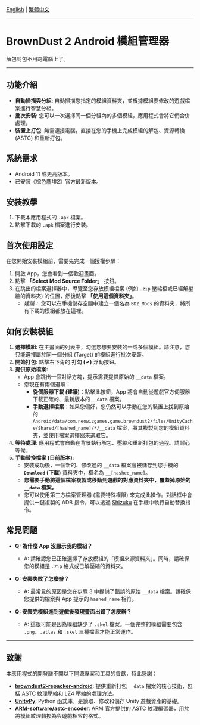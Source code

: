 [English](./README.md) | [繁體中文](./README.zh-TW.md)

---

# BrownDust 2 Android 模組管理器

解包封包不用跑電腦上了。

---

## 功能介紹

*   **自動掃描與分組**: 自動掃描您指定的模組資料夾，並根據模組要修改的遊戲檔案進行智慧分組。
*   **批次安裝**: 您可以一次選擇同一個分組內的多個模組，應用程式會將它們合併處理。
*   **裝置上打包**: 無需連接電腦，直接在您的手機上完成模組的解包、資源轉換 (ASTC) 和重新打包。

## 系統需求

*   Android 11 或更高版本。
*   已安裝《棕色塵埃2》官方最新版本。

## 安裝教學

1.  下載本應用程式的 `.apk` 檔案。
2.  點擊下載的 `.apk` 檔案進行安裝。

## 首次使用設定

在您開始安裝模組前，需要先完成一個授權步驟：

1.  開啟 App，您會看到一個歡迎畫面。
2.  點擊 **「Select Mod Source Folder」** 按鈕。
3.  在跳出的檔案選擇器中，導覽至您存放模組檔案 (例如 `.zip` 壓縮檔或已經解壓縮的資料夾) 的位置，然後點擊 **「使用這個資料夾」**。
    *   *建議：* 您可以在手機儲存空間中建立一個名為 `BD2_Mods` 的資料夾，將所有下載的模組都放在這裡。

## 如何安裝模組

1.  **選擇模組**: 在主畫面的列表中，勾選您想要安裝的一或多個模組。請注意，您只能選擇屬於同一個分組 (Target) 的模組進行批次安裝。
2.  **開始打包**: 點擊右下角的 **打勾 (✓)** 浮動按鈕。
3.  **提供原始檔案**:
    *   App 會跳出一個對話方塊，提示需要提供原始的 `__data` 檔案。
    *   您現在有兩個選項：
        *   **從伺服器下載 (建議)**：點擊此按鈕，App 將會自動從遊戲官方伺服器下載正確的、最新版本的 `__data` 檔案。
        *   **手動選擇檔案**：如果您偏好，您仍然可以手動在您的裝置上找到原始的 `Android/data/com.neowizgames.game.browndust2/files/UnityCache/Shared/[hashed_name]/*/__data` 檔案，將其複製到您的模組資料夾，並使用檔案選擇器來選取它。
4.  **等待處理**: 應用程式會自動在背景執行解包、壓縮和重新打包的過程。請耐心等候。
5.  **手動替換檔案 (目前版本)**:
    *   安裝成功後，一個新的、修改過的 `__data` 檔案會被儲存到您手機的 **`Download` (下載)** 資料夾中，檔名為 `__[hashed_name]`。
    *   **您需要手動將這個檔案複製或移動到遊戲的對應資料夾中，覆蓋掉原始的 `__data` 檔案。**
    *   您可以使用第三方檔案管理器 (需要特殊權限) 來完成此操作。對話框中會提供一鍵複製的 ADB 指令，可以透過 [Shizuku](https://github.com/RikkaApps/Shizuku) 在手機中執行自動替換指令。

## 常見問題

*   **Q: 為什麼 App 沒顯示我的模組？**
    *   A: 請確認您已正確選擇了存放模組的「模組來源資料夾」。同時，請確保您的模組是 `.zip` 格式或已解壓縮的資料夾。

*   **Q: 安裝失敗了怎麼辦？**
    *   A: 最常見的原因是您在步驟 3 中提供了錯誤的原始 `__data` 檔案。請確保您提供的檔案與 App 提示的 `hashed_name` 相符。

*   **Q: 安裝完模組進到遊戲後發現畫面出錯了怎麼辦？**
    *   A: 這很可能是因為模組缺少了 `.skel` 檔案。一個完整的模組需要包含 `.png`、`.atlas` 和 `.skel` 三種檔案才能正常運作。

---

## 致謝

本應用程式的開發離不開以下開源專案和工具的貢獻，特此感謝：

*   **[browndust2-repacker-android](https://codeberg.org/kxdekxde/browndust2-repacker-android)**: 提供重新打包 `__data` 檔案的核心技術，包括 ASTC 紋理壓縮和 LZ4 壓縮的處理方法。
*   **[UnityPy](https://github.com/K0lb3/UnityPy)**: Python 函式庫，是讀取、修改和儲存 Unity 遊戲資產的基礎。
*   **[ARM-software/astc-encoder](https://github.com/ARM-software/astc-encoder)**: ARM 官方提供的 ASTC 紋理編碼器，用於將模組紋理轉換為與遊戲相容的格式。
